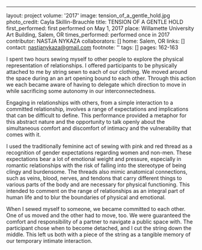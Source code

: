 ---
layout: project
volume: '2017'
image: tension_of_a_gentle_hold.jpg
photo_credit: Cayla Skillin-Brauchle
title: TENSION OF A GENTLE HOLD
first_performed: first performed on May 1, 2017
place: Willamette University Art Building, Salem, OR
times_performed: performed once in 2017
contributor: NASTJA NYKAZA
collaborators: []
home: Salem, OR
links: []
contact: nastjanykaza@gmail.com
footnote: ''
tags: []
pages: 162-163



I spent two hours sewing myself to other people to explore the physical representation of relationships. I offered participants to be physically attached to me by string sewn to each of our clothing. We moved around the space during an an art opening bound to each other. Through this action we each became aware of having to delegate which direction to move in while sacrificing some autonomy in our interconnectedness.

Engaging in relationships with others, from a simple interaction to a committed relationship, involves a range of expectations and implications that can be difficult to define. This performance provided a metaphor for this abstract nature and the opportunity to talk openly about the simultaneous comfort and discomfort of intimacy and the vulnerability that comes with it.

I used the traditionally feminine act of sewing with pink and red thread as a recognition of gender expectations regarding women and non-men. These expectations bear a lot of emotional weight and pressure, especially in romantic relationships with the risk of falling into the stereotype of being clingy and burdensome. The threads also mimic anatomical connections, such as veins, blood, nerves, and tendons that carry different things to various parts of the body and are necessary for physical functioning. This intended to comment on the range of relationships as an integral part of human life and to blur the boundaries of physical and emotional.

When I sewed myself to someone, we became committed to each other. One of us moved and the other had to move, too. We were guaranteed the comfort and responsibility of a partner to navigate a public space with. The participant chose when to become detached, and I cut the string down the middle. This left us both with a piece of the string as a tangible memory of our temporary intimate interaction.
